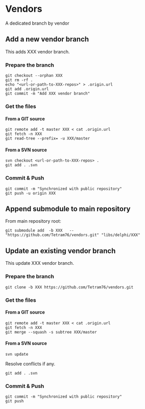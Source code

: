 # Vendors

A dedicated branch by vendor

## Add a new vendor branch

This adds XXX vendor branch.

### Prepare the branch

```shell
git checkout --orphan XXX
git rm -rf .
echo "<url-or-path-to-XXX-repos>" > .origin.url
git add .origin.url
git commit -m "Add XXX vendor branch"
```

### Get the files

#### From a GIT source

```shell
git remote add -t master XXX < cat .origin.url
git fetch -n XXX
git read-tree --prefix= -u XXX/master
```

#### From a SVN source

```shell
svn checkout <url-or-path-to-XXX-repos> .
git add . .svn
```

### Commit & Push

```shell
git commit -m "Synchronized with public repository"
git push -u origin XXX
```

## Append submodule to main repository

From main repository root:

```shell
git submodule add  -b XXX   -- "https://github.com/Tetram76/vendors.git" "libs/delphi/XXX"
```

## Update an existing vendor branch

This update XXX vendor branch.

### Prepare the branch

```shell
git clone -b XXX https://github.com/Tetram76/vendors.git
```

### Get the files

#### From a GIT source

```shell
git remote add -t master XXX < cat .origin.url
git fetch -n XXX
git merge --squash -s subtree XXX/master
```

#### From a SVN source

```shell
svn update
```

Resolve conflicts if any.

```shell
git add . .svn
```

### Commit & Push

```shell
git commit -m "Synchronized with public repository"
git push
```


